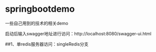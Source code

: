 # springbootdemo
一些自己用到的技术的相关demo

启动后输入swagger地址进行访问：http://localhost:8080/swagger-ui.html

##1、单redis服务器访问：singleRedis分支
